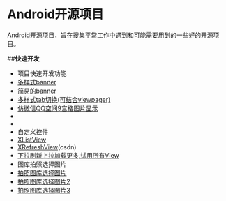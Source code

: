 # Android开源项目
Android开源项目，旨在搜集平常工作中遇到和可能需要用到的一些好的开源项目。

##**快速开发**
*  项目快速开发功能
 * [多样式banner](https://github.com/saiwu-bigkoo/Android-ConvenientBanner) 
 * [简易的banner](https://github.com/angeldevil/AutoScrollViewPager)
 * [多样式tab切换(可结合viewpager)](https://github.com/H07000223/FlycoTabLayout)
 * [仿微信QQ空间9宫格图片显示](https://github.com/laobie/NineGridImageView)
 * []()
 * []()
*  自定义控件
  * [XListView](https://github.com/Maxwin-z/XListView-Android)
  * [XRefreshView](http://download.csdn.net/detail/footballclub/8848725#comment)(csdn)
  * [下拉刷新上拉加载更多,试用所有View](https://github.com/lynnchurch/PullToRefresh)
*  图库拍照选择图片
 * [拍照图库选择图片](https://github.com/pengjianbo/GalleryFinal) 
 * [拍照图库选择图片2](https://github.com/ioneday/ImageSelector) 
 * [拍照图库选择图片3](https://github.com/lijunguan/AlbumSelector)
